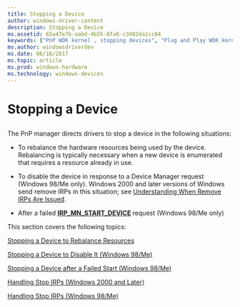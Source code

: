 ```yaml
---
title: Stopping a Device
author: windows-driver-content
description: Stopping a Device
ms.assetid: 65a47e7b-aabd-4b55-8fa6-c3482da1cc84
keywords: ["PnP WDK kernel , stopping devices", "Plug and Play WDK kernel , stopping devices", "stopping PnP devices", "stop IRPs WDK PnP"]
ms.author: windowsdriverdev
ms.date: 06/16/2017
ms.topic: article
ms.prod: windows-hardware
ms.technology: windows-devices
---
```


# Stopping a Device


## <a href="" id="ddk-stopping-a-device-kg"></a>


The PnP manager directs drivers to stop a device in the following situations:

-   To rebalance the hardware resources being used by the device. Rebalancing is typically necessary when a new device is enumerated that requires a resource already in use.

-   To disable the device in response to a Device Manager request (Windows 98/Me only). Windows 2000 and later versions of Windows send remove IRPs in this situation; see [Understanding When Remove IRPs Are Issued](understanding-when-remove-irps-are-issued.md).

-   After a failed [**IRP\_MN\_START\_DEVICE**](https://msdn.microsoft.com/library/windows/hardware/ff551749) request (Windows 98/Me only)

This section covers the following topics:

[Stopping a Device to Rebalance Resources](stopping-a-device-to-rebalance-resources.md)

[Stopping a Device to Disable It (Windows 98/Me)](stopping-a-device-to-disable-it--windows-98-me-.md)

[Stopping a Device after a Failed Start (Windows 98/Me)](stopping-a-device-after-a-failed-start--windows-98-me-.md)

[Handling Stop IRPs (Windows 2000 and Later)](handling-stop-irps--windows-2000-and-later-.md)

[Handling Stop IRPs (Windows 98/Me)](handling-stop-irps--windows-98-me-.md)

 

 




